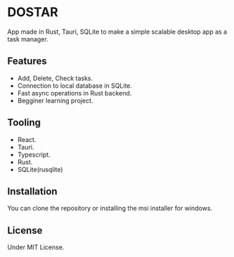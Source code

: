 # DOSTAR
App made in Rust, Tauri, SQLite to make a simple scalable desktop app as a task manager.
## Features
- Add, Delete, Check tasks.
- Connection to local database in SQLite.
- Fast async operations in Rust backend.
- Begginer learning project.
## Tooling
- React.
- Tauri.
- Typescript.
- Rust.
- SQLite(rusqlite)
## Installation
You can clone the repository or installing the msi installer for windows.
## License
Under MIT License.